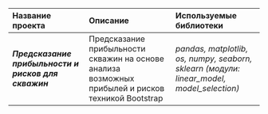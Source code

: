 
| Название проекта | Описание | Используемые библиотеки | 
| :---------------------- | :---------------------- | :---------------------- |
| <strong><em>Предсказание прибыльности и рисков для скважин</em></strong> | Предсказание прибыльности скважин на основе анализа возможных прибылей и рисков техникой Bootstrap| *pandas, matplotlib, os, numpy, seaborn, sklearn (модули: linear_model, model_selection)* |
